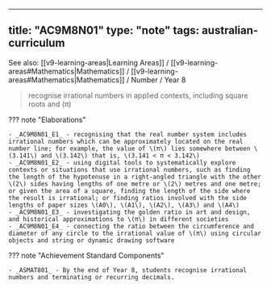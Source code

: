 
---
title: "AC9M8N01"
type: "note"
tags: australian-curriculum
---

See also: [[v9-learning-areas|Learning Areas]] / [[v9-learning-areas#Mathematics|Mathematics]] / [[v9-learning-areas#Mathematics|Mathematics]] / Number / Year 8

> recognise irrational numbers in applied contexts, including square roots and \(π\)

??? note "Elaborations"

	- _AC9M8N01_E1_ - recognising that the real number system includes irrational numbers which can be approximately located on the real number line; for example, the value of \(π\) lies somewhere between \(3.141\) and \(3.142\) that is, \(3.141 < π < 3.142\)
	- _AC9M8N01_E2_ - using digital tools to systematically explore contexts or situations that use irrational numbers, such as finding the length of the hypotenuse in a right-angled triangle with the other \(2\) sides having lengths of one metre or \(2\) metres and one metre; or given the area of a square, finding the length of the side where the result is irrational; or finding ratios involved with the side lengths of paper sizes \(A0\), \(A1\), \(A2\), \(A3\) and \(A4\)
	- _AC9M8N01_E3_ - investigating the golden ratio in art and design, and historical approximations to \(π\) in different societies
	- _AC9M8N01_E4_ - connecting the ratio between the circumference and diameter of any circle to the irrational value of \(π\) using circular objects and string or dynamic drawing software
??? note "Achievement Standard Components"

	- _ASMAT801_ - By the end of Year 8, students recognise irrational numbers and terminating or recurring decimals.

[//begin]: # "Autogenerated link references for markdown compatibility"
[v9-learning-areas]: ..%2Fv9-learning-areas "Learning Areas"
[//end]: # "Autogenerated link references" 
